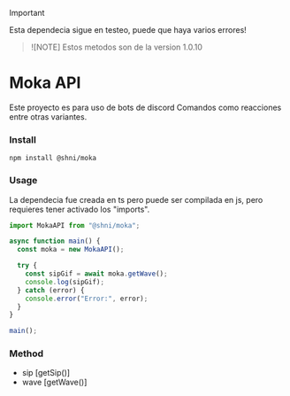 > [!IMPORTANT]
> Esta dependecia sigue en testeo, puede que haya varios errores!

> ![NOTE]
> Estos metodos son de la version 1.0.10

# Moka API

Este proyecto es para uso de bots de discord
Comandos como reacciones entre otras variantes.

### Install

```
npm install @shni/moka
```

### Usage

La dependecia fue creada en ts pero puede ser compilada en js, pero requieres tener activado los "imports".

```ts
import MokaAPI from "@shni/moka";

async function main() {
  const moka = new MokaAPI();

  try {
    const sipGif = await moka.getWave();
    console.log(sipGif);
  } catch (error) {
    console.error("Error:", error);
  }
}

main();
```

### Method

- sip [getSip()]
- wave [getWave()]
